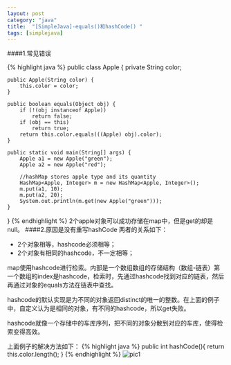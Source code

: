 ```yaml
---
layout: post
category: "java"
title:  "[SimpleJava]-equals()和hashCode() "
tags: [simplejava]
---
```

####1.常见错误

{% highlight java %}
public class Apple {
	private String color;
 
	public Apple(String color) {
		this.color = color;
	}
 
	public boolean equals(Object obj) {
		if (!(obj instanceof Apple))
			return false;	
		if (obj == this)
			return true;
		return this.color.equals(((Apple) obj).color);
	}
 
	public static void main(String[] args) {
		Apple a1 = new Apple("green");
		Apple a2 = new Apple("red");
 
		//hashMap stores apple type and its quantity
		HashMap<Apple, Integer> m = new HashMap<Apple, Integer>();
		m.put(a1, 10);
		m.put(a2, 20);
		System.out.println(m.get(new Apple("green")));
	}
}
{% endhighlight %}
2个apple对象可以成功存储在map中，但是get的却是null。
####2.原因是没有重写hashCode
两者的关系如下：
* 2个对象相等，hashcode必须相等；
* 2个对象有相同的hashcode，不一定相等；

map使用hashcode进行检索。内部是一个数组数组的存储结构（数组-链表）第一个数组的index是hashcode，检索时，先通过hashcode找到对应的链表，然后再通过对象的equals方法在链表中查找。

hashcode的默认实现是为不同的对象返回distinct的唯一的整数。在上面的例子中，自定义认为是相同的对象，有不同的hashcode，所以get失败。

hashcode就像一个存储中的车库序列，把不同的对象分散到对应的车库，使得检索变得高效。

上面例子的解决方法如下：
{% highlight java %}
public int hashCode(){
	return this.color.length();	
}
{% endhighlight %}
![pic1](http://www.programcreek.com/wp-content/uploads/2011/07/java-hashcode-650x369.jpeg)